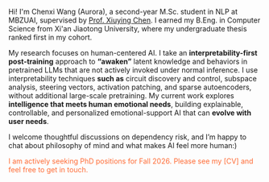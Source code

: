 <span class='anchor' id='about-me'></span>
Hi! I'm Chenxi Wang (Aurora), a second-year M.Sc. student in NLP at MBZUAI, supervised by [Prof. Xiuying Chen](https://iriscxy.github.io/). I earned my B.Eng. in Computer Science from Xi'an Jiaotong University, where my undergraduate thesis ranked first in my cohort.

My research focuses on human-centered AI. I take an **interpretability-first post-training** approach to **“awaken”** latent knowledge and behaviors in pretrained LLMs that are not actively invoked under normal inference. I use interpretability techniques **such as** circuit discovery and control, subspace analysis, steering vectors, activation patching, and sparse autoencoders, without additional large-scale pretraining.
My current work explores **intelligence that meets human emotional needs**, building explainable, controllable, and personalized emotional-support AI that can **evolve with user needs**.

I welcome thoughtful discussions on dependency risk, and I’m happy to chat about philosophy of mind and what makes AI feel more human:)

<p style="color: #FF6B35;">I am actively seeking PhD positions for Fall 2026. Please see my [CV] and feel free to get in touch.</p>

